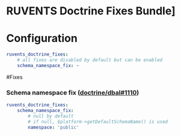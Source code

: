 # RUVENTS Doctrine Fixes Bundle]

# Configuration

```yaml
ruvents_doctrine_fixes:
    # all fixes are disabled by default but can be enabled
    schema_namespace_fix: ~
```

#Fixes

### Schema namespace fix ([doctrine/dbal#1110](https://github.com/doctrine/dbal/issues/1110))

```yaml
ruvents_doctrine_fixes:
    schema_namespace_fix:
        # null by default
        # if null, $platform->getDefaultSchemaName() is used
        namespace: 'public'
```
